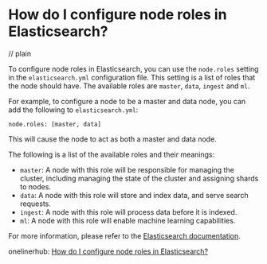 # How do I configure node roles in Elasticsearch?
// plain

To configure node roles in Elasticsearch, you can use the `node.roles` setting in the `elasticsearch.yml` configuration file. This setting is a list of roles that the node should have. The available roles are `master`, `data`, `ingest` and `ml`.

For example, to configure a node to be a master and data node, you can add the following to `elasticsearch.yml`:

```
node.roles: [master, data]
```

This will cause the node to act as both a master and data node.

The following is a list of the available roles and their meanings:
- `master`: A node with this role will be responsible for managing the cluster, including managing the state of the cluster and assigning shards to nodes.
- `data`: A node with this role will store and index data, and serve search requests.
- `ingest`: A node with this role will process data before it is indexed.
- `ml`: A node with this role will enable machine learning capabilities.

For more information, please refer to the [Elasticsearch documentation](https://www.elastic.co/guide/en/elasticsearch/reference/current/modules-node.html).

onelinerhub: [How do I configure node roles in Elasticsearch?](https://onelinerhub.com/elasticsearch/how-do-i-configure-node-roles-in-elasticsearch)